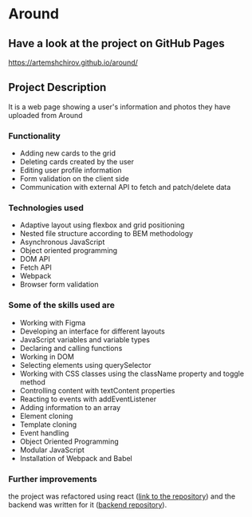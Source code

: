 # Around

## Have a look at the project on GitHub Pages

<https://artemshchirov.github.io/around/>

## Project Description

It is a web page showing a user's information and photos they have uploaded from Around

### Functionality

- Adding new cards to the grid
- Deleting cards created by the user
- Editing user profile information
- Form validation on the client side
- Communication with external API to fetch and patch/delete data

### Technologies used

- Adaptive layout using flexbox and grid positioning
- Nested file structure according to BEM methodology
- Asynchronous JavaScript
- Object oriented programming
- DOM API
- Fetch API
- Webpack
- Browser form validation

### Some of the skills used are

- Working with Figma
- Developing an interface for different layouts
- JavaScript variables and variable types
- Declaring and calling functions
- Working in DOM
- Selecting elements using querySelector
- Working with CSS classes using the className property and toggle method
- Controlling content with textContent properties
- Reacting to events with addEventListener
- Adding information to an array
- Element cloning
- Template cloning
- Event handling
- Object Oriented Programming
- Modular JavaScript
- Installation of Webpack and Babel

### Further improvements

the project was refactored using react ([link to the repository](https://github.com/artemshchirov/react-around)) and the backend was written for it ([backend repository](https://github.com/artemshchirov/express-around)).
